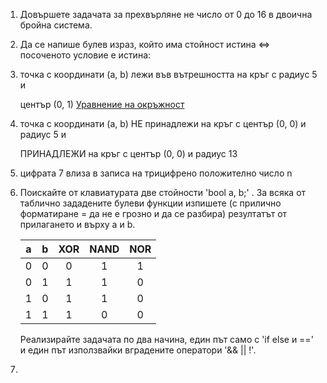 1. Довършете задачата за прехвърляне не число от 0 до 16 в двоична бройна система.
2. Да се напише булев израз, който има стойност истина <=> посоченото условие е
   истина:
  1. точка с координати (a, b) лежи във вътрешността на кръг с радиус 5 и

     център (0, 1) [Уравнение на окръжност](http://en.wikipedia.org/wiki/Circle#Equations)
  2. точка с координати (a, b) НЕ принадлежи на кръг с център (0, 0) и радиус 5 и

     ПРИНАДЛЕЖИ на кръг с център (0, 0) и радиус 13
  3. цифрата 7 влиза в записа на трицифрено положително число n
3. Поискайте от клавиатурата двe стойности 'bool a, b;' . 
   За всяка от таблично зададените булеви функции изпишете
   (с прилично форматиране = да не е грозно и да се разбира)
   резултатът от прилагането и върху а и b.

   |a|b|XOR | NAND | NOR
   |:--:|:--:|:--:|:--:|:--:|
   |0 | 0 | 0 | 1 | 1 |
   |0 | 1 | 1 | 1 | 0 |
   |1 | 0 | 1 | 1 | 0 |
   |1 | 1 | 1 | 0 | 0 |

   Реализирайте задачата по два начина, един път само с 'if else и ==' и един път 
   използвайки вградените оператори '&& || !'. 
4.

